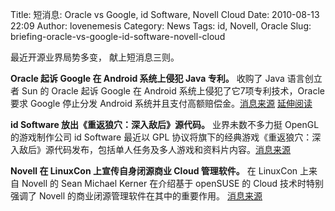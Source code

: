 Title: 短消息: Oracle vs Google, id Software, Novell Cloud
Date: 2010-08-13 22:09
Author: lovenemesis
Category: News
Tags: id, Novell, Oracle
Slug: briefing-oracle-vs-google-id-software-novell-cloud

最近开源业界局势多变， 献上短消息三则。

**Oracle 起诉 Google 在 Android 系统上侵犯 Java 专利。** 收购了 Java
语言创立者 Sun 的 Oracle 起诉 Google 在 Android
系统上侵犯了它7项专利技术，Oracle 要求 Google 停止分发 Android
系统并且支付高额赔偿金。[消息来源](http://www.sfgate.com/cgi-bin/article.cgi?f=/n/a/2010/08/12/financial/f164801D40.DTL)
[延伸阅读](http://www.betaversion.org/~stefano/linotype/news/110/)

**id Software 放出《重返狼穴：深入敌后》源代码。** 业界未数不多力挺
OpenGL 的游戏制作公司 id Software 最近以 GPL
协议将旗下的经典游戏《重返狼穴：深入敌后》源代码发布，包括单人任务及多人游戏和资料片内容。[消息来源](http://www.linuxgames.com/archives/15619)

**Novell 在 LinuxCon 上宣传自身闭源商业 Cloud 管理软件。** 在 LinuxCon
上来自 Novell 的 Sean Michael Kerner 在介绍基于 openSUSE 的 Cloud
技术时特别强调了 Novell 的商业闭源管理软件在其中的重要作用。
[消息来源](http://techrights.org/2010/08/13/linuxcon-cloudy-slant/)
